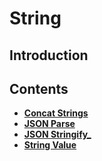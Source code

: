 # String

## Introduction

## Contents

* [**Concat Strings**](concatstrings.md)
* [**JSON Parse**](jsonparse.md)
* [**JSON Stringify_**](jsonstringify.md)
* [**String Value**](stringvalue.md)

